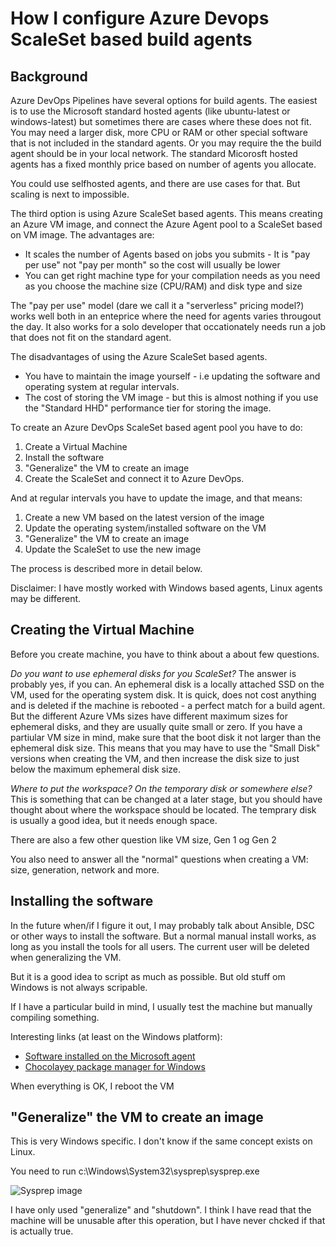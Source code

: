 # How I configure Azure Devops ScaleSet based build agents

## Background
Azure DevOps Pipelines have several options for build agents. The easiest is to use the Microsoft standard hosted agents (like ubuntu-latest or windows-latest) but
sometimes there are cases where these does not fit. You may need a larger disk, more CPU or RAM or other special software that is not included in the standard agents.
Or you may require the the build agent should be in your local network.  The standard Micorosft hosted agents has a fixed monthly price based on number of agents you allocate. 

You could use selfhosted agents, and there are use cases for that. But scaling is next to impossible.

The third option is using Azure ScaleSet based agents. This means creating an Azure VM image, and connect the Azure Agent pool to a ScaleSet based on VM image. The advantages are:
*  It scales the number of Agents based on jobs you submits - It is "pay per use" not "pay per month" so the cost will usually be lower
*  You can get right machine type for your compilation needs as you need as you choose the machine size (CPU/RAM) and disk type and size

The "pay per use" model (dare we call it a "serverless" pricing model?) works well both in an enteprice where the need for agents varies througout the day. It also works for a solo developer that occationately needs run a job that does not fit on the standard agent.

The disadvantages of using the Azure ScaleSet based agents.
* You have to maintain the image yourself - i.e updating the software and operating system at regular intervals.
* The cost of storing the VM image - but this is almost nothing if you use the "Standard HHD" performance tier for storing the image.

To create an Azure DevOps ScaleSet based agent pool you have to do:
1. Create a Virtual Machine
2. Install the software
3. "Generalize" the VM to create an image
4. Create the ScaleSet and connect it to Azure DevOps.

And at regular intervals you have to update the image, and that means:
1. Create a new VM based on the latest version of the image
2. Update the operating system/installed software on the VM
3. "Generalize" the VM to create an image
4. Update the ScaleSet to use the new image

The process is described more in detail below.

Disclaimer: I have mostly worked with Windows based agents, Linux agents may be different.


## Creating the Virtual Machine

Before you create machine, you have to think about a about few questions.  

*Do you want to use ephemeral disks for you ScaleSet?* The answer is probably yes, if you can. An ephemeral disk is a locally attached SSD on the VM, used for the operating system disk. It is quick, does not cost anything and is deleted if the machine is rebooted - a perfect match for a build agent. But the different Azure VMs sizes have different maximum sizes for ephemeral disks, and they are usually quite small or zero. If you have a partiular VM size in mind, make sure that the boot disk it not larger than the ephemeral disk size. This means that you may have to use the "Small Disk" versions when creating the VM, and then increase the disk size to just below the maximum ephemeral disk size. 

*Where to put the workspace? On the temporary disk or somewhere else?* This is something that can be changed at a later stage, but you should have thought about where the workspace should be located. The temprary disk is usually a good idea, but it needs enough space.

There are also a few other question like  VM size, Gen 1 og Gen 2 

You also need to answer all the "normal" questions when creating a VM: size, generation, network and more.



## Installing the software

In the future when/if I figure it out, I may probably talk about Ansible, DSC or other ways to install the software.   But a normal manual install works, as long as you install the tools for all users. The current user will be deleted when generalizing the VM.

But it is a good idea to script as much as possible. But old stuff om Windows is not always scripable.

If I have a particular build in mind, I usually test the machine but manually compiling something. 

Interesting links (at least on the Windows platform):
* [Software installed on the Microsoft agent](https://github.com/actions/virtual-environments/blob/main/images/win/Windows2019-Readme.md)
* [Chocolayey package manager for Windows](https://chocolatey.org/)

When everything is OK, I reboot the VM 

## "Generalize" the VM to create an image

This is very Windows specific. I don't know if the same concept exists on Linux.

You need to run c:\Windows\System32\sysprep\sysprep.exe

![Sysprep image](docs/sysprep.png)

I have only used "generalize" and "shutdown". I think I have read that the machine will be unusable after this operation, but I have never chcked if that is actually true.

